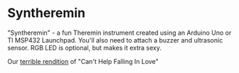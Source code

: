 # Syntheremin

"Syntheremin" - a fun Theremin instrument created using an Arduino Uno or TI MSP432 Launchpad. You'll also need to attach a buzzer and ultrasonic sensor. RGB LED is optional, but makes it extra sexy.

Our [terrible rendition](https://www.youtube.com/watch?v=eHKp5zWnC_I) of "Can't Help Falling In Love"
